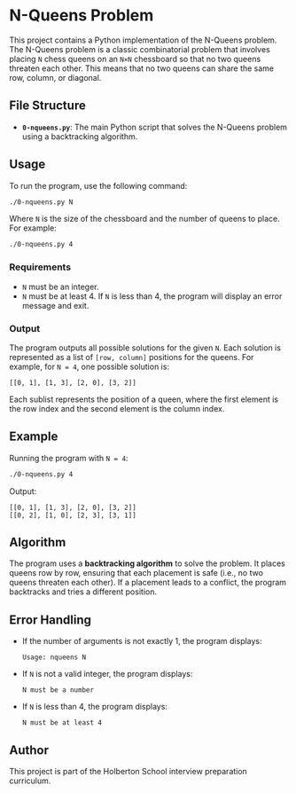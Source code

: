 # N-Queens Problem

This project contains a Python implementation of the N-Queens problem. The N-Queens problem is a classic combinatorial problem that involves placing `N` chess queens on an `N×N` chessboard so that no two queens threaten each other. This means that no two queens can share the same row, column, or diagonal.

## File Structure

- **`0-nqueens.py`**: The main Python script that solves the N-Queens problem using a backtracking algorithm.

## Usage

To run the program, use the following command:

```bash
./0-nqueens.py N
```

Where `N` is the size of the chessboard and the number of queens to place. For example:

```bash
./0-nqueens.py 4
```

### Requirements

- `N` must be an integer.
- `N` must be at least 4. If `N` is less than 4, the program will display an error message and exit.

### Output

The program outputs all possible solutions for the given `N`. Each solution is represented as a list of `[row, column]` positions for the queens. For example, for `N = 4`, one possible solution is:

```plaintext
[[0, 1], [1, 3], [2, 0], [3, 2]]
```

Each sublist represents the position of a queen, where the first element is the row index and the second element is the column index.

## Example

Running the program with `N = 4`:

```bash
./0-nqueens.py 4
```

Output:

```plaintext
[[0, 1], [1, 3], [2, 0], [3, 2]]
[[0, 2], [1, 0], [2, 3], [3, 1]]
```

## Algorithm

The program uses a **backtracking algorithm** to solve the problem. It places queens row by row, ensuring that each placement is safe (i.e., no two queens threaten each other). If a placement leads to a conflict, the program backtracks and tries a different position.

## Error Handling

- If the number of arguments is not exactly 1, the program displays:
    ```plaintext
    Usage: nqueens N
    ```
- If `N` is not a valid integer, the program displays:
    ```plaintext
    N must be a number
    ```
- If `N` is less than 4, the program displays:
    ```plaintext
    N must be at least 4
    ```

## Author

This project is part of the Holberton School interview preparation curriculum.